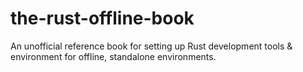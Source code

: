 # the-rust-offline-book
An unofficial reference book for setting up Rust development tools &amp; environment for offline, standalone environments.
